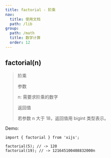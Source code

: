 ```yaml
---
title: factorial - 阶乘
nav:
  title: 使用文档
  path: /lib
group:
  path: /math
  title: 数学计算
  order: 12
---
```


## factorial(n)

> 阶乘
>
> 参数
>
> n: 需要求阶乘的数字
>
> 返回值
>
> 若参数 n 大于 18，返回值用 bigint 类型表示。

Demo:

```tsx | pure
import { factorial } from 'xijs';

factorial(5); // -> 120
factorial(19); // -> 121645100408832000n
```
